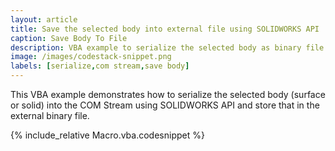```yaml
---
layout: article
title: Save the selected body into external file using SOLIDWORKS API
caption: Save Body To File
description: VBA example to serialize the selected body as binary file using SOLIDWORKS API
image: /images/codestack-snippet.png
labels: [serialize,com stream,save body]
---
```

This VBA example demonstrates how to serialize the selected body (surface or solid) into the COM Stream using SOLIDWORKS API and store that in the external binary file.

{% include_relative Macro.vba.codesnippet %}